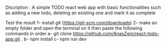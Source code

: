Discription : A simple TODO react web app with basic functionalities such as adding a new todo, deleting an existing one and mark it as complete

Test the result
1- install git (https://git-scm.com/downloads)
2- make an empty folder and open the terminal on it then paste the following commands in order
a- git clone https://github.com/AnasZein/react-todo-app.git .
b- npm install
c- npm run dev
